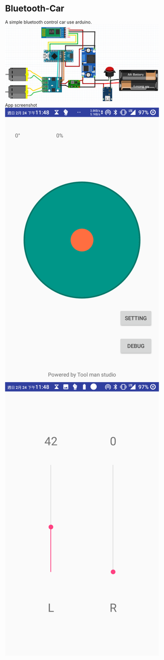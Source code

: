 # Bluetooth-Car
A simple bluetooth control car use arduino.
![](https://github.com/crazycurly/Bluetooth-Car/raw/master/img/bluetooth%20car.PNG)
App screenshot
![](https://github.com/crazycurly/Bluetooth-Car/raw/master/img/1.png)![](https://github.com/crazycurly/Bluetooth-Car/raw/master/img/2.png)
